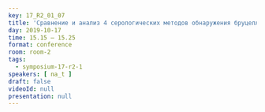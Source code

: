 ```yaml
---
key: 17_R2_01_07
title: 'Сравнение и анализ 4 серологических методов обнаружения бруцеллёза у человека'
day: 2019-10-17
time: 15.15 – 15.25
format: conference
room: room-2
tags:
  - symposium-17-r2-1
speakers: [ na_t ]
draft: false
videoId: null
presentation: null
---
```

